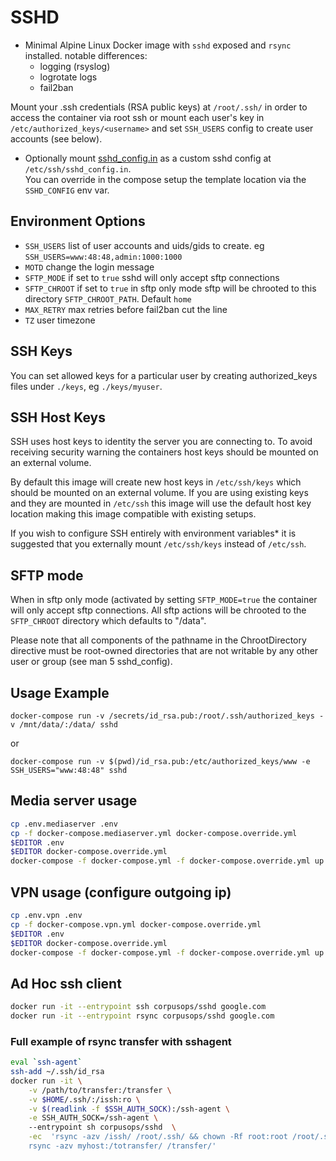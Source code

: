 # SSHD

- Minimal Alpine Linux Docker image with `sshd` exposed and `rsync` installed.
  notable differences:
    - logging (rsyslog)
    - logrotate logs
    - fail2ban

Mount your .ssh credentials (RSA public keys) at `/root/.ssh/` in order to
access the container via root ssh or mount each user's key in
`/etc/authorized_keys/<username>` and set `SSH_USERS` config to create user accounts (see below).

- Optionally mount [sshd_config.in](./sshd_config.in) as a custom sshd config at `/etc/ssh/sshd_config.in`.<br/>
  You can override in the compose setup the template location via the `SSHD_CONFIG` env var.

## Environment Options

- `SSH_USERS` list of user accounts and uids/gids to create. eg `SSH_USERS=www:48:48,admin:1000:1000`
- `MOTD` change the login message
- `SFTP_MODE` if set to `true` sshd will only accept sftp connections
- `SFTP_CHROOT` if set to `true` in sftp only mode sftp will be chrooted to this directory `SFTP_CHROOT_PATH`. Default `home`
- `MAX_RETRY` max retries before fail2ban cut the line
- `TZ` user timezone

## SSH Keys
You can set allowed keys for a particular user by creating authorized_keys files under ``./keys``, eg ``./keys/myuser``.

## SSH Host Keys

SSH uses host keys to identity the server you are connecting to. To avoid receiving security warning the containers host keys should be mounted on an external volume.

By default this image will create new host keys in `/etc/ssh/keys` which should be mounted
on an external volume. If you are using existing keys and they are mounted
in `/etc/ssh` this image will use the default host key location making this image compatible with existing setups.

If you wish to configure SSH entirely with environment variables*
it is suggested that you externally mount `/etc/ssh/keys` instead of `/etc/ssh`.

## SFTP mode

When in sftp only mode (activated by setting `SFTP_MODE=true` the container will only accept sftp connections. All sftp actions will be chrooted to the `SFTP_CHROOT` directory which defaults to "/data".

Please note that all components of the pathname in the ChrootDirectory directive must be root-owned directories that are not writable by any other user or group (see man 5 sshd_config).

## Usage Example

```
docker-compose run -v /secrets/id_rsa.pub:/root/.ssh/authorized_keys -v /mnt/data/:/data/ sshd
```

or

```
docker-compose run -v $(pwd)/id_rsa.pub:/etc/authorized_keys/www -e SSH_USERS="www:48:48" sshd
```


## Media server usage
```sh
cp .env.mediaserver .env
cp -f docker-compose.mediaserver.yml docker-compose.override.yml
$EDITOR .env
$EDITOR docker-compose.override.yml
docker-compose -f docker-compose.yml -f docker-compose.override.yml up -d --force-recreate
```


## VPN usage (configure outgoing ip)
```sh
cp .env.vpn .env
cp -f docker-compose.vpn.yml docker-compose.override.yml
$EDITOR .env
$EDITOR docker-compose.override.yml
docker-compose -f docker-compose.yml -f docker-compose.override.yml up -d --force-recreate
```


## Ad Hoc ssh client

```sh
docker run -it --entrypoint ssh corpusops/sshd google.com
docker run -it --entrypoint rsync corpusops/sshd google.com
```

### Full example of rsync transfer with sshagent

```sh
eval `ssh-agent`
ssh-add ~/.ssh/id_rsa
docker run -it \
    -v /path/to/transfer:/transfer \
    -v $HOME/.ssh/:/issh:ro \
    -v $(readlink -f $SSH_AUTH_SOCK):/ssh-agent \
    -e SSH_AUTH_SOCK=/ssh-agent \    
    --entrypoint sh corpusops/sshd  \
    -ec  'rsync -azv /issh/ /root/.ssh/ && chown -Rf root:root /root/.ssh && \
    rsync -azv myhost:/totransfer/ /transfer/'
```


